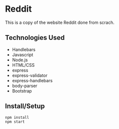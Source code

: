 # Reddit
This is a copy of the website Reddit done from scrach.

## Technologies Used
- Handlebars
- Javascript
- Node.js
- HTML/CSS
- express
- express-validator
- express-handlebars
- body-parser
- Bootstrap

## Install/Setup

```
npm install
npm start
```